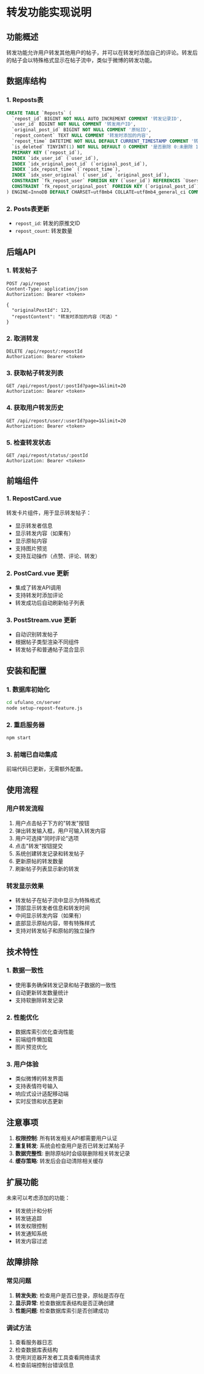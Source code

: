 # 转发功能实现说明

## 功能概述

转发功能允许用户转发其他用户的帖子，并可以在转发时添加自己的评论。转发后的帖子会以特殊格式显示在帖子流中，类似于微博的转发功能。

## 数据库结构

### 1. Reposts表
```sql
CREATE TABLE `Reposts` (
  `repost_id` BIGINT NOT NULL AUTO_INCREMENT COMMENT '转发记录ID',
  `user_id` BIGINT NOT NULL COMMENT '转发用户ID',
  `original_post_id` BIGINT NOT NULL COMMENT '原帖ID',
  `repost_content` TEXT NULL COMMENT '转发时添加的内容',
  `repost_time` DATETIME NOT NULL DEFAULT CURRENT_TIMESTAMP COMMENT '转发时间',
  `is_deleted` TINYINT(1) NOT NULL DEFAULT 0 COMMENT '是否删除 0:未删除 1:已删除',
  PRIMARY KEY (`repost_id`),
  INDEX `idx_user_id` (`user_id`),
  INDEX `idx_original_post_id` (`original_post_id`),
  INDEX `idx_repost_time` (`repost_time`),
  INDEX `idx_user_original` (`user_id`, `original_post_id`),
  CONSTRAINT `fk_repost_user` FOREIGN KEY (`user_id`) REFERENCES `Users` (`user_id`) ON DELETE CASCADE,
  CONSTRAINT `fk_repost_original_post` FOREIGN KEY (`original_post_id`) REFERENCES `Posts` (`post_id`) ON DELETE CASCADE
) ENGINE=InnoDB DEFAULT CHARSET=utf8mb4 COLLATE=utf8mb4_general_ci COMMENT='转发记录表';
```

### 2. Posts表更新
- `repost_id`: 转发的原推文ID
- `repost_count`: 转发数量

## 后端API

### 1. 转发帖子
```http
POST /api/repost
Content-Type: application/json
Authorization: Bearer <token>

{
  "originalPostId": 123,
  "repostContent": "转发时添加的内容（可选）"
}
```

### 2. 取消转发
```http
DELETE /api/repost/:repostId
Authorization: Bearer <token>
```

### 3. 获取帖子转发列表
```http
GET /api/repost/post/:postId?page=1&limit=20
Authorization: Bearer <token>
```

### 4. 获取用户转发历史
```http
GET /api/repost/user/:userId?page=1&limit=20
Authorization: Bearer <token>
```

### 5. 检查转发状态
```http
GET /api/repost/status/:postId
Authorization: Bearer <token>
```

## 前端组件

### 1. RepostCard.vue
转发卡片组件，用于显示转发帖子：
- 显示转发者信息
- 显示转发内容（如果有）
- 显示原帖内容
- 支持图片预览
- 支持互动操作（点赞、评论、转发）

### 2. PostCard.vue 更新
- 集成了转发API调用
- 支持转发时添加评论
- 转发成功后自动刷新帖子列表

### 3. PostStream.vue 更新
- 自动识别转发帖子
- 根据帖子类型渲染不同组件
- 转发帖子和普通帖子混合显示

## 安装和配置

### 1. 数据库初始化
```bash
cd ufulano_cn/server
node setup-repost-feature.js
```

### 2. 重启服务器
```bash
npm start
```

### 3. 前端已自动集成
前端代码已更新，无需额外配置。

## 使用流程

### 用户转发流程
1. 用户点击帖子下方的"转发"按钮
2. 弹出转发输入框，用户可输入转发内容
3. 用户可选择"同时评论"选项
4. 点击"转发"按钮提交
5. 系统创建转发记录和转发帖子
6. 更新原帖的转发数量
7. 刷新帖子列表显示新的转发

### 转发显示效果
- 转发帖子在帖子流中显示为特殊格式
- 顶部显示转发者信息和转发时间
- 中间显示转发内容（如果有）
- 底部显示原帖内容，带有特殊样式
- 支持对转发帖子和原帖的独立操作

## 技术特性

### 1. 数据一致性
- 使用事务确保转发记录和帖子数据的一致性
- 自动更新转发数量统计
- 支持软删除转发记录

### 2. 性能优化
- 数据库索引优化查询性能
- 前端组件懒加载
- 图片预览优化

### 3. 用户体验
- 类似微博的转发界面
- 支持表情符号输入
- 响应式设计适配移动端
- 实时反馈和状态更新

## 注意事项

1. **权限控制**: 所有转发相关API都需要用户认证
2. **重复转发**: 系统会检查用户是否已转发过某帖子
3. **数据完整性**: 删除原帖时会级联删除相关转发记录
4. **缓存策略**: 转发后会自动清除相关缓存

## 扩展功能

未来可以考虑添加的功能：
- 转发统计和分析
- 转发链追踪
- 转发权限控制
- 转发通知系统
- 转发内容过滤

## 故障排除

### 常见问题
1. **转发失败**: 检查用户是否已登录，原帖是否存在
2. **显示异常**: 检查数据库表结构是否正确创建
3. **性能问题**: 检查数据库索引是否创建成功

### 调试方法
1. 查看服务器日志
2. 检查数据库表结构
3. 使用浏览器开发者工具查看网络请求
4. 检查前端控制台错误信息

